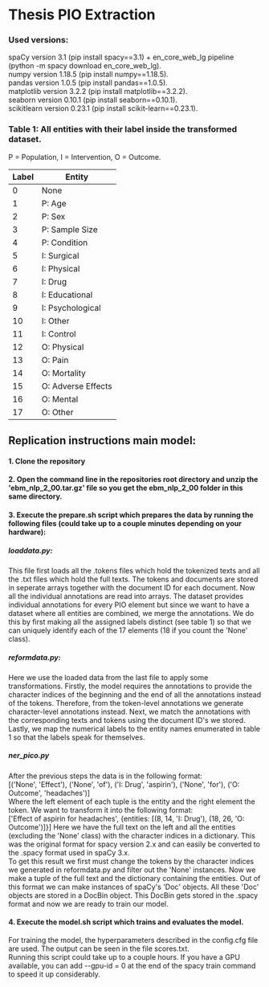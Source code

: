 # Thesis PIO Extraction


### Used versions:

 spaCy version 3.1 (pip install spacy==3.1) + en_core_web_lg pipeline (python -m spacy download en_core_web_lg).  
 numpy version 1.18.5 (pip install numpy==1.18.5).  
 pandas version 1.0.5 (pip install pandas==1.0.5).  
 matplotlib version 3.2.2 (pip install matplotlib==3.2.2).  
 seaborn version 0.10.1 (pip install seaborn==0.10.1).  
 scikitlearn version 0.23.1 (pip install scikit-learn==0.23.1).  
 
 ### Table 1: All entities with their label inside the transformed dataset.  
 P = Population, I = Intervention, O = Outcome.
 
| Label | Entity             |
|-------|--------------------|
| 0     | None               |
| 1     | P: Age             |
| 2     | P: Sex             |
| 3     | P: Sample Size     |
| 4     | P: Condition       |
| 5     | I: Surgical        |
| 6     | I: Physical        |
| 7     | I: Drug            |
| 8     | I: Educational     |
| 9     | I: Psychological   |
| 10    | I: Other           |
| 11    | I: Control         |
| 12    | O: Physical        |
| 13	   | O: Pain            |
| 14    | O: Mortality       |
| 15    | O: Adverse Effects |
| 16    | O: Mental          |
| 17    | O: Other           |


## Replication instructions main model: 

#### 1. Clone the repository
#### 2. Open the command line in the repositories root directory and unzip the 'ebm_nlp_2_00.tar.gz' file so you get the ebm_nlp_2_00 folder in this same directory.
#### 3. Execute the prepare.sh script which prepares the data by running the following files (could take up to a couple minutes depending on your hardware):
  ##### loaddata.py:  
  This file first loads all the .tokens files which hold the tokenized texts and all the .txt files which hold the full texts.
  The tokens and documents are stored in seperate arrays together with the document ID for each document. Now all the individual annotations are read into arrays. 
  The dataset provides individual annotations for every PIO element but since we want to have a dataset where all entities are combined, we merge the annotations. 
  We do this by first making all the assigned labels distinct (see table 1) so that we can uniquely identify each of the 17 elements (18 if you count the 'None' class).
    
  ##### reformdata.py:   
  Here we use the loaded data from the last file to apply some transformations. 
    Firstly, the model requires the annotations to provide the character indices of the beginning and the end of all the annotations instead of the tokens. 
    Therefore, from the token-level annotations we generate character-level annotations instead. 
    Next, we match the annotations with the corresponding texts and tokens using the document ID's we stored. 
    Lastly, we map the numerical labels to the entity names enumerated in table 1 so that the labels speak for themselves.
  
 #####  ner_pico.py   
  After the previous steps the data is in the following format:  
    [('None', 'Effect'), ('None', 'of'), ('I: Drug', 'aspirin'), ('None', 'for'), ('O: Outcome', 'headaches')]  
    Where the left element of each tuple is the entity and the right element the token. We want to transform it into the following format:  
    ['Effect of aspirin for headaches', {entities: [(8, 14, 'I: Drug'), (18, 26, 'O: Outcome')]}]
    Here we have the full text on the left and all the entities (excluding the 'None' class) with the character indices in a dictionary.
    This was the original format for spacy version 2.x and can easily be converted to the .spacy format used in spaCy 3.x.  
    To get this result we first must change the tokens by the character indices we generated in reformdata.py and filter out the 'None' instances. 
    Now we make a tuple of the full text and the dictionary containing the entities.
    Out of this format we can make instances of spaCy's 'Doc' objects. All these 'Doc' objects are stored in a DocBin object.
    This DocBin gets stored in the .spacy format and now we are ready to train our model.  
   
#### 4. Execute the model.sh script which trains and evaluates the model.
 For training the model, the hyperparameters described in the config.cfg file are used. The output can be seen in the file scores.txt.  
 Running this script could take up to a couple hours. If you have a GPU available, you can add --gpu-id = 0 at the end of the spacy train command to speed it up considerably.
 
 
  
